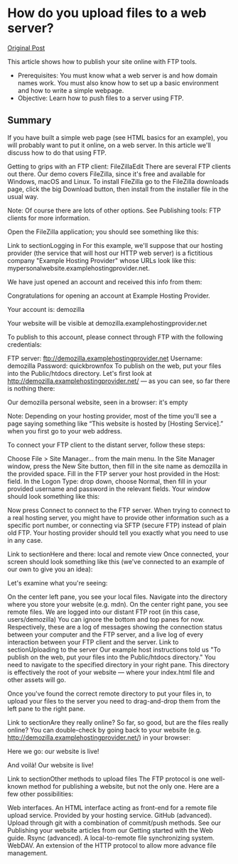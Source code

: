# How do you upload files to a web server?

[Original Post](https://developer.mozilla.org/en-US/docs/Learn/Common_questions/Upload_files_to_a_web_server)

This article shows how to publish your site online with FTP tools.

- Prerequisites: You must know what a web server is and how domain names work. You must also know how to set up a basic environment and how to write a simple webpage.
- Objective: Learn how to push files to a server using FTP.

## Summary

If you have built a simple web page (see HTML basics for an example), you will probably want to put it online, on a web server. In this article we'll discuss how to do that using FTP.

Getting to grips with an FTP client: FileZillaEdit
There are several FTP clients out there. Our demo covers FileZilla, since it's free and available for Windows, macOS and Linux. To install FileZilla go to the FileZilla downloads page, click the big Download button, then install from the installer file in the usual way.

Note: Of course there are lots of other options. See Publishing tools: FTP clients for more information.

Open the FileZilla application; you should see something like this:



Link to sectionLogging in
For this example, we'll suppose that our hosting provider (the service that will host our HTTP web server) is a fictitious company "Example Hosting Provider" whose URLs look like this: mypersonalwebsite.examplehostingprovider.net.

We have just opened an account and received this info from them:

Congratulations for opening an account at Example Hosting Provider.

Your account is: demozilla

Your website will be visible at demozilla.examplehostingprovider.net

To publish to this account, please connect through FTP with the following credentials:

FTP server: ftp://demozilla.examplehostingprovider.net
Username: demozilla
Password: quickbrownfox
To publish on the web, put your files into the Public/htdocs directory.
Let's first look at http://demozilla.examplehostingprovider.net/ — as you can see, so far there is nothing there:

Our demozilla personal website, seen in a browser: it's empty

Note: Depending on your hosting provider, most of the time you'll see a page saying something like “This website is hosted by [Hosting Service].” when you first go to your web address.

To connect your FTP client to the distant server, follow these steps:

Choose File > Site Manager... from the main menu.
In the Site Manager window, press the New Site button, then fill in the site name as demozilla in the provided space.
Fill in the FTP server your host provided in the Host: field.
In the Logon Type: drop down, choose Normal, then fill in your provided username and password in the relevant fields.
Your window should look something like this:



Now press Connect to connect to the FTP server. When trying to connect to a real hosting server, you might have to provide other information such as a specific port number, or connecting via SFTP (secure FTP) instead of plain old FTP. Your hosting provider should tell you exactly what you need to use in any case.

Link to sectionHere and there: local and remote view
Once connected, your screen should look something like this (we've connected to an example of our own to give you an idea):



Let's examine what you're seeing:

On the center left pane, you see your local files. Navigate into the directory where you store your website (e.g. mdn).
On the center right pane, you see remote files. We are logged into our distant FTP root (in this case, users/demozilla)
You can ignore the bottom and top panes for now. Respectively, these are a log of messages showing the connection status between your computer and the FTP server, and a live log of every interaction between your FTP client and the server.
Link to sectionUploading to the server
Our example host instructions told us "To publish on the web, put your files into the Public/htdocs directory." You need to navigate to the specified directory in your right pane. This directory is effectively the root of your website — where your index.html file and other assets will go.

Once you've found the correct remote directory to put your files in, to upload your files to the server you need to drag-and-drop them from the left pane to the right pane.

Link to sectionAre they really online?
So far, so good, but are the files really online? You can double-check by going back to your website (e.g. http://demozilla.examplehostingprovider.net/) in your browser:

Here we go: our website is live!

And voilà! Our website is live!

Link to sectionOther methods to upload files
The FTP protocol is one well-known method for publishing a website, but not the only one. Here are a few other possibilities:

Web interfaces. An HTML interface acting as front-end for a remote file upload service. Provided by your hosting service.
GitHub (advanced). Upload through git with a combination of commit/push methods. See our Publishing your website articles from our Getting started with the Web guide.
Rsync (advanced). A local-to-remote file synchronizing system.
WebDAV. An extension of the HTTP protocol to allow more advance file management.